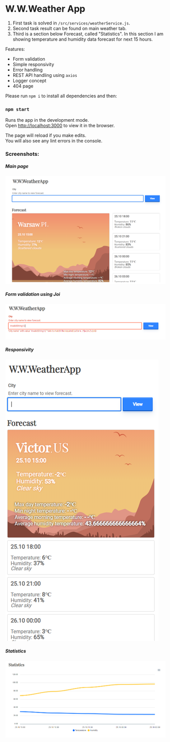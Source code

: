 # W.W.Weather App

1. First task is solved in `/src/services/weatherService.js`.
2. Second task result can be found on main weather tab.
3. Third is a section below Forecast, called "Statistics". In this section I am showing temperature and humidity data forecast for next 15 hours.

Features:

- Form validation
- Simple responsivity
- Error handling
- REST API handling using `axios`
- Logger concept
- 404 page

Please run `npm i` to install all dependencies and then:

### `npm start`

Runs the app in the development mode.<br />
Open [http://localhost:3000](http://localhost:3000) to view it in the browser.

The page will reload if you make edits.<br />
You will also see any lint errors in the console.

### Screenshots:

##### Main page

![Screenshot](/screenshots/1.png)

##### Form validation using Joi

![Screenshot](/screenshots/2.png)

##### Responsivity

![Screenshot](/screenshots/3.png)

##### Statistics

![Screenshot](/screenshots/s4.png)
